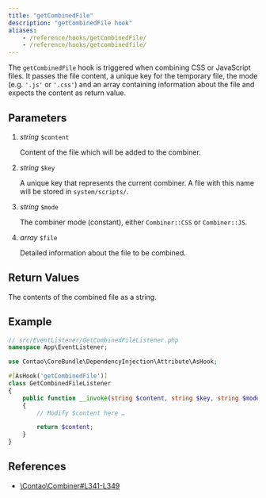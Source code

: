 ```yaml
---
title: "getCombinedFile"
description: "getCombinedFile hook"
aliases:
    - /reference/hooks/getCombinedFile/
    - /reference/hooks/getcombinedfile/
---
```



The `getCombinedFile` hook is triggered when combining CSS or JavaScript files. 
It passes the file content, a unique key for the temporary file, the mode (e.g. 
`'.js'` or `'.css'`) and an array containing information about the file and expects 
the content as return value.


## Parameters

1. *string* `$content`

    Content of the file which will be added to the combiner.

2. *string* `$key`

    A unique key that represents the current combiner. A file with this name will
    be stored in `system/scripts/`.

3. *string* `$mode`

    The combiner mode (constant), either `Combiner::CSS` or `Combiner::JS`.

4. *array* `$file`

    Detailed information about the file to be combined.


## Return Values

The contents of the combined file as a string.


## Example

```php
// src/EventListener/GetCombinedFileListener.php
namespace App\EventListener;

use Contao\CoreBundle\DependencyInjection\Attribute\AsHook;

#[AsHook('getCombinedFile')]
class GetCombinedFileListener
{
    public function __invoke(string $content, string $key, string $mode, array $file): string
    {
        // Modify $content here …

        return $content;
    }
}
```


## References

* [\Contao\Combiner#L341-L349](https://github.com/contao/contao/blob/4.7.6/core-bundle/src/Resources/contao/library/Contao/Combiner.php#L341-L349)
